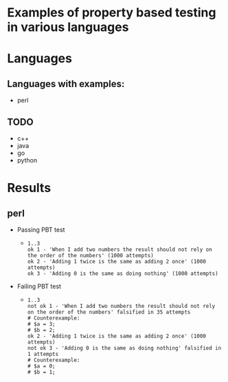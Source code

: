 Examples of property based testing in various languages
========================================================

# Languages

## Languages with examples:
- perl

## TODO
- c++
- java
- go
- python

# Results

## perl
- Passing PBT test
  - ```
    1..3
    ok 1 - 'When I add two numbers the result should not rely on the order of the numbers' (1000 attempts)
    ok 2 - 'Adding 1 twice is the same as adding 2 once' (1000 attempts)
    ok 3 - 'Adding 0 is the same as doing nothing' (1000 attempts)
    ```
- Failing PBT test
  - ```
    1..3
    not ok 1 - 'When I add two numbers the result should not rely on the order of the numbers' falsified in 35 attempts
    # Counterexample:
    # $a = 3;
    # $b = 2;
    ok 2 - 'Adding 1 twice is the same as adding 2 once' (1000 attempts)
    not ok 3 - 'Adding 0 is the same as doing nothing' falsified in 1 attempts
    # Counterexample:
    # $a = 0;
    # $b = 1;
    ```
